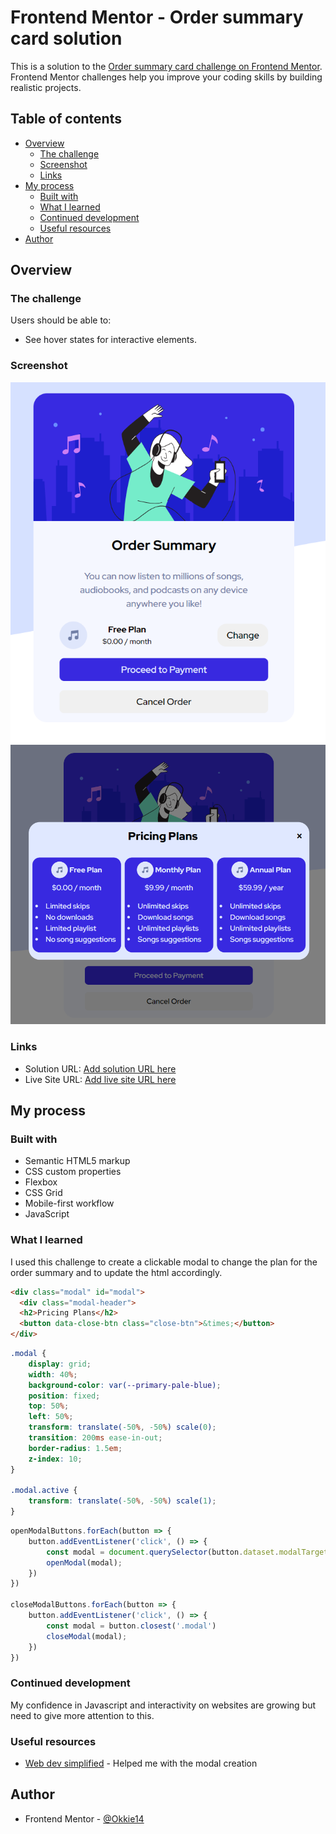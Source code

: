 # Frontend Mentor - Order summary card solution

This is a solution to the [Order summary card challenge on Frontend Mentor](https://www.frontendmentor.io/challenges/order-summary-component-QlPmajDUj). Frontend Mentor challenges help you improve your coding skills by building realistic projects. 

## Table of contents

- [Overview](#overview)
  - [The challenge](#the-challenge)
  - [Screenshot](#screenshot)
  - [Links](#links)
- [My process](#my-process)
  - [Built with](#built-with)
  - [What I learned](#what-i-learned)
  - [Continued development](#continued-development)
  - [Useful resources](#useful-resources)
- [Author](#author)

## Overview

### The challenge

Users should be able to:

- See hover states for interactive elements. 

### Screenshot
![](./images/Project.png)
![](./images/Project2.png)

### Links

- Solution URL: [Add solution URL here](https://your-solution-url.com)
- Live Site URL: [Add live site URL here](https://your-live-site-url.com)

## My process

### Built with

- Semantic HTML5 markup
- CSS custom properties
- Flexbox
- CSS Grid
- Mobile-first workflow
- JavaScript

### What I learned

I used this challenge to create a clickable modal to change the plan for the order summary and to update the html accordingly.

```html
<div class="modal" id="modal">
  <div class="modal-header">
  <h2>Pricing Plans</h2>
  <button data-close-btn class="close-btn">&times;</button>
</div>
```
```css
.modal {
    display: grid;
    width: 40%;
    background-color: var(--primary-pale-blue);
    position: fixed;
    top: 50%;
    left: 50%;
    transform: translate(-50%, -50%) scale(0);
    transition: 200ms ease-in-out;
    border-radius: 1.5em;
    z-index: 10;
}

.modal.active {
    transform: translate(-50%, -50%) scale(1);
}
```
```js
openModalButtons.forEach(button => {
    button.addEventListener('click', () => {
        const modal = document.querySelector(button.dataset.modalTarget);
        openModal(modal);
    })
})

closeModalButtons.forEach(button => {
    button.addEventListener('click', () => {
        const modal = button.closest('.modal')
        closeModal(modal);
    })
})
```

### Continued development

My confidence in Javascript and interactivity on websites are growing but need to give more attention to this.

### Useful resources

- [Web dev simplified](https://www.youtube.com/@WebDevSimplified) - Helped me with the modal creation


## Author

- Frontend Mentor - [@Okkie14](https://www.frontendmentor.io/profile/Okkie14)
